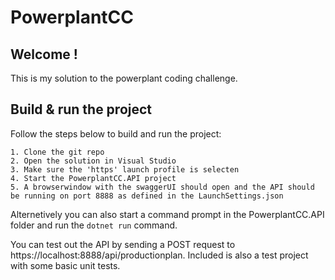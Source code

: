 # PowerplantCC

## Welcome !
This is my solution to the powerplant coding challenge.

## Build & run the project
Follow the steps below to build and run the project:

    1. Clone the git repo
    2. Open the solution in Visual Studio
    3. Make sure the 'https' launch profile is selecten
    4. Start the PowerplantCC.API project
    5. A browserwindow with the swaggerUI should open and the API should be running on port 8888 as defined in the LaunchSettings.json

Alternetively you can also start a command prompt in the PowerplantCC.API folder and run the `dotnet run` command.

You can test out the API by sending a POST request to https://localhost:8888/api/productionplan.
Included is also a test project with some basic unit tests.
